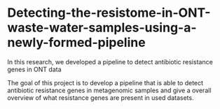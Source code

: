 # Detecting-the-resistome-in-ONT-waste-water-samples-using-a-newly-formed-pipeline
In this research, we developed a pipeline to detect antibiotic resistance genes in ONT data

The goal of this project is to develop a pipeline that is able to detect antibiotic resistance genes in metagenomic samples and give a overall overview of what resistance genes are present in used datasets.
